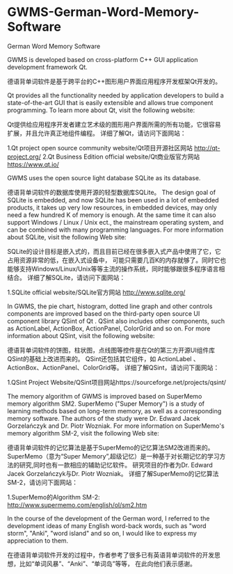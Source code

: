 # GWMS-German-Word-Memory-Software
German Word Memory Software


GWMS is developed based on cross-platform C++ GUI application development framework Qt.

德语背单词软件是基于跨平台的C++图形用户界面应用程序开发框架Qt开发的。

Qt provides all the functionality needed by application developers to build a state-of-the-art GUI that is easily extensible and allows true component programming. 
To learn more about Qt, visit the following website:

Qt提供给应用程序开发者建立艺术级的图形用户界面所需的所有功能，它很容易扩展，并且允许真正地组件编程。
详细了解Qt，请访问下面网站：
     
   1.Qt project open source community website/Qt项目开源社区网站 http://qt-project.org/
   2.Qt Business Edition official website/Qt商业版官方网站 https://www.qt.io/

GWMS uses the open source light database SQLite as its database.

德语背单词软件的数据库使用开源的轻型数据库SQLite。
The design goal of SQLite  is embedded, and now SQLite has been used in a lot of embedded products, it takes up very low resources, in embedded devices, may only need a few hundred K of memory is enough. At the same time it can also support Windows / Linux / Unix ect.,  the mainstream operating system, and can be combined with many programming languages. 
For more information about SQLite, visit the following Web site:

SQLite的设计目标是嵌入式的，而且目前已经在很多嵌入式产品中使用了它，它占用资源非常的低，在嵌入式设备中，
可能只需要几百K的内存就够了。同时它也能够支持Windows/Linux/Unix等等主流的操作系统，同时能够跟很多程序语言相结合。
详细了解SQLite，请访问下面网站：
     
   1.SQLite official website/SQLite官方网站 http://www.sqlite.org/ 

In GWMS, the pie chart, histogram, dotted line graph and other controls components are  improved based on the third-party open source UI component library QSint of Qt .
QSint also includes other components, such as ActionLabel, ActionBox, ActionPanel, ColorGrid and so on.
For more information about QSint, visit the following website:

德语背单词软件的饼图，柱状图，点线图等控件是在Qt的第三方开源UI组件库QSint的基础上改进而来的。
QSint还包括其它组件，如 ActionLabel 、ActionBox、ActionPanel、ColorGrid等。
详细了解QSint，请访问下面网站：
     
   1.QSint Project Website/QSint项目网站https://sourceforge.net/projects/qsint/

The memory algorithm of GWMS  is improved based on SuperMemo memory algorithm SM2.
SuperMemo ("Super Memory") is a study of learning methods based on long-term memory, as well as a corresponding memory software.
The authors of the study were Dr. Edward Jacek Gorzelańczyk and Dr. Piotr Wozniak.
For more information on SuperMemo's memory algorithm SM-2, visit the following Web site:

德语背单词软件的记忆算法是基于SuperMemo的记忆算法SM2改进而来的。
SuperMemo（意为“Super Memory”,超级记忆）是一种基于对长期记忆的学习方法的研究,同时也有一款相应的辅助记忆软件。
研究项目的作者为Dr. Edward Jacek Gorzelańczyk与Dr. Piotr Wozniak。
详细了解SuperMemo的记忆算法SM-2，请访问下面网站：
   
   1.SuperMemo的Algorithm SM-2: http://www.supermemo.com/english/ol/sm2.htm

In the course of the development of the German word, I referred to the development ideas of many English word-back words, such as "word storm", "Anki", "word island" and so on,
I would like to express my appreciation to them.

在德语背单词软件开发的过程中，作者参考了很多已有英语背单词软件的开发思想，比如“单词风暴”、“Anki”、“单词岛”等等，
在此向他们表示感谢。


 



